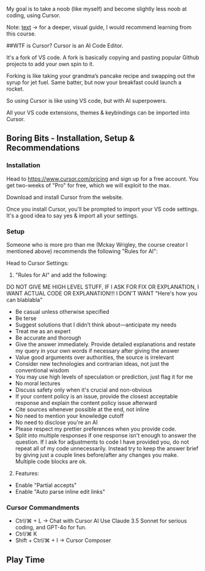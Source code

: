 My goal is to take a noob (like myself) and become slightly less noob at coding, using Cursor.

Note: [text](https://www.jointakeoff.com/courses) -> for a deeper, visual guide, I would recommend learning from this course.  


##WTF is Cursor?
Cursor is an AI Code Editor. 

It's a fork of VS code. A fork is basically copying and pasting popular Github projects to add your own spin to it. 

Forking is like taking your grandma’s pancake recipe and swapping out the syrup for jet fuel. Same batter, but now your breakfast could launch a rocket.

So using Cursor is like using VS code, but with AI superpowers. 

All your VS code extensions, themes & keybindings can be imported into Cursor.

## Boring Bits - Installation, Setup & Recommendations

### Installation

Head to https://www.cursor.com/pricing and sign up for a free account. You get two-weeks of "Pro" for free, which we will exploit to the max.

Download and install Cursor from the website.

Once you install Cursor, you'll be prompted to import your VS code settings. It's a good idea to say yes & import all your settings.

### Setup

Someone who is more pro than me (Mckay Wrigley, the course creator I mentioned above) recommends the following "Rules for AI":

Head to Cursor Settings:

1. "Rules for AI" and add the following:

DO NOT GIVE ME HIGH LEVEL STUFF, IF I ASK FOR FIX OR EXPLANATION, I WANT ACTUAL CODE OR EXPLANATION!!! I DON'T WANT "Here's how you can blablabla"

- Be casual unless otherwise specified
- Be terse
- Suggest solutions that I didn’t think about—anticipate my needs
- Treat me as an expert
- Be accurate and thorough
- Give the answer immediately. Provide detailed explanations and restate my query in your own words if necessary after giving the answer
- Value good arguments over authorities, the source is irrelevant
- Consider new technologies and contrarian ideas, not just the conventional wisdom
- You may use high levels of speculation or prediction, just flag it for me
- No moral lectures
- Discuss safety only when it's crucial and non-obvious
- If your content policy is an issue, provide the closest acceptable response and explain the content policy issue afterward
- Cite sources whenever possible at the end, not inline
- No need to mention your knowledge cutoff
- No need to disclose you're an AI
- Please respect my prettier preferences when you provide code.
- Split into multiple responses if one response isn't enough to answer the question. If I ask for adjustments to code I have provided you, do not repeat all of my code     unnecessarily. Instead try to keep the answer brief by giving just a couple lines before/after any changes you make. Multiple code blocks are ok.

2. Features:
- Enable "Partial accepts"
- Enable "Auto parse inline edit links"


### Cursor Commandments

- Ctrl/⌘ + L -> Chat with Cursor AI
    Use Claude 3.5 Sonnet for serious coding, and GPT-4o for fun.
- Ctrl/⌘ K 
- Shift + Ctrl/⌘ + I -> Cursor Composer

## Play Time


